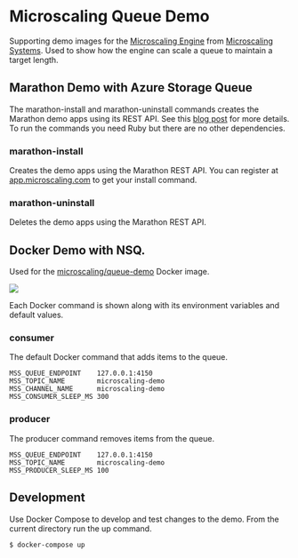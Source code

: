 # Microscaling Queue Demo

Supporting demo images for the [Microscaling Engine](https://github.com/microscaling/microscaling) from [Microscaling Systems](https://microscaling.com). Used to show how the engine can scale a queue to maintain a target length.

## Marathon Demo with Azure Storage Queue

The marathon-install and marathon-uninstall commands creates the Marathon demo apps using its REST API. See this [blog post](http://blog.microscaling.com/2016/05/microscaling-marathon-with-dcos-on.html) for more details. To run the commands you need Ruby but there are no other dependencies.

### marathon-install

Creates the demo apps using the Marathon REST API. You can register at [app.microscaling.com](https://app.microscaling.com) to get your install command.

### marathon-uninstall

Deletes the demo apps using the Marathon REST API.

## Docker Demo with NSQ.

Used for the [microscaling/queue-demo](https://hub.docker.com/r/microscaling/queue-demo/) Docker image.

[![](https://badge.imagelayers.io/microscaling/queue-demo:latest.svg)](https://imagelayers.io/?images=microscaling/queue-demo:latest 'Get your own badge on imagelayers.io')

Each Docker command is shown along with its environment variables and default values.

### consumer

The default Docker command that adds items to the queue.

```
MSS_QUEUE_ENDPOINT    127.0.0.1:4150
MSS_TOPIC_NAME        microscaling-demo
MSS_CHANNEL_NAME      microscaling-demo
MSS_CONSUMER_SLEEP_MS 300
```

### producer

The producer command removes items from the queue.

```
MSS_QUEUE_ENDPOINT    127.0.0.1:4150
MSS_TOPIC_NAME        microscaling-demo
MSS_PRODUCER_SLEEP_MS 100
```

## Development

Use Docker Compose to develop and test changes to the demo. From the current directory
run the up command.

```
$ docker-compose up
```
